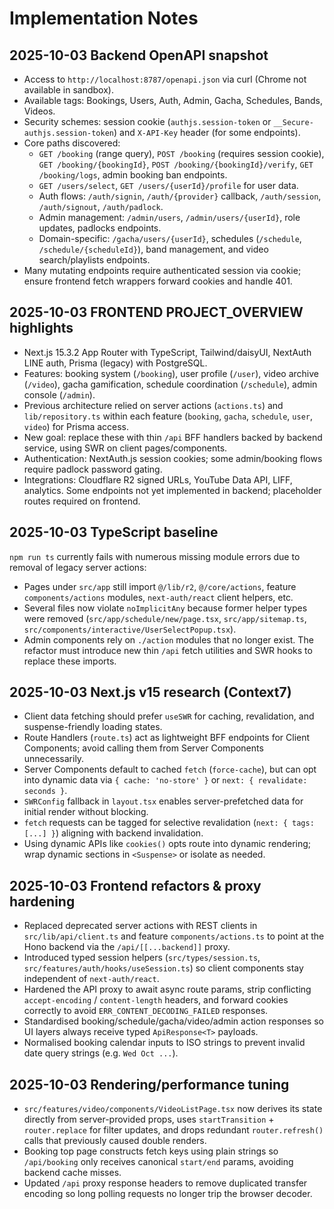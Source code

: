 # Implementation Notes

## 2025-10-03 Backend OpenAPI snapshot

- Access to `http://localhost:8787/openapi.json` via curl (Chrome not available in sandbox).
- Available tags: Bookings, Users, Auth, Admin, Gacha, Schedules, Bands, Videos.
- Security schemes: session cookie (`authjs.session-token` or `__Secure-authjs.session-token`) and `X-API-Key` header (for some endpoints).
- Core paths discovered:
  - `GET /booking` (range query), `POST /booking` (requires session cookie), `GET /booking/{bookingId}`, `POST /booking/{bookingId}/verify`, `GET /booking/logs`, admin booking ban endpoints.
  - `GET /users/select`, `GET /users/{userId}/profile` for user data.
  - Auth flows: `/auth/signin`, `/auth/{provider}` callback, `/auth/session`, `/auth/signout`, `/auth/padlock`.
  - Admin management: `/admin/users`, `/admin/users/{userId}`, role updates, padlocks endpoints.
  - Domain-specific: `/gacha/users/{userId}`, schedules (`/schedule`, `/schedule/{scheduleId}`), band management, and video search/playlists endpoints.
- Many mutating endpoints require authenticated session via cookie; ensure frontend fetch wrappers forward cookies and handle 401.


## 2025-10-03 FRONTEND PROJECT_OVERVIEW highlights

- Next.js 15.3.2 App Router with TypeScript, Tailwind/daisyUI, NextAuth LINE auth, Prisma (legacy) with PostgreSQL.
- Features: booking system (`/booking`), user profile (`/user`), video archive (`/video`), gacha gamification, schedule coordination (`/schedule`), admin console (`/admin`).
- Previous architecture relied on server actions (`actions.ts`) and `lib/repository.ts` within each feature (`booking`, `gacha`, `schedule`, `user`, `video`) for Prisma access.
- New goal: replace these with thin `/api` BFF handlers backed by backend service, using SWR on client pages/components.
- Authentication: NextAuth.js session cookies; some admin/booking flows require padlock password gating.
- Integrations: Cloudflare R2 signed URLs, YouTube Data API, LIFF, analytics. Some endpoints not yet implemented in backend; placeholder routes required on frontend.
## 2025-10-03 TypeScript baseline

`npm run ts` currently fails with numerous missing module errors due to removal of legacy server actions:
- Pages under `src/app` still import `@/lib/r2`, `@/core/actions`, feature `components/actions` modules, `next-auth/react` client helpers, etc.
- Several files now violate `noImplicitAny` because former helper types were removed (`src/app/schedule/new/page.tsx`, `src/app/sitemap.ts`, `src/components/interactive/UserSelectPopup.tsx`).
- Admin components rely on `./action` modules that no longer exist.
The refactor must introduce new thin `/api` fetch utilities and SWR hooks to replace these imports.

## 2025-10-03 Next.js v15 research (Context7)

- Client data fetching should prefer `useSWR` for caching, revalidation, and suspense-friendly loading states.
- Route Handlers (`route.ts`) act as lightweight BFF endpoints for Client Components; avoid calling them from Server Components unnecessarily.
- Server Components default to cached `fetch` (`force-cache`), but can opt into dynamic data via `{ cache: 'no-store' }` or `next: { revalidate: seconds }`.
- `SWRConfig` fallback in `layout.tsx` enables server-prefetched data for initial render without blocking.
- `fetch` requests can be tagged for selective revalidation (`next: { tags: [...] }`) aligning with backend invalidation.
- Using dynamic APIs like `cookies()` opts route into dynamic rendering; wrap dynamic sections in `<Suspense>` or isolate as needed.

## 2025-10-03 Frontend refactors & proxy hardening

- Replaced deprecated server actions with REST clients in `src/lib/api/client.ts` and feature `components/actions.ts` to point at the Hono backend via the `/api/[[...backend]]` proxy.
- Introduced typed session helpers (`src/types/session.ts`, `src/features/auth/hooks/useSession.ts`) so client components stay independent of `next-auth/react`.
- Hardened the API proxy to await async route params, strip conflicting `accept-encoding` / `content-length` headers, and forward cookies correctly to avoid `ERR_CONTENT_DECODING_FAILED` responses.
- Standardised booking/schedule/gacha/video/admin action responses so UI layers always receive typed `ApiResponse<T>` payloads.
- Normalised booking calendar inputs to ISO strings to prevent invalid date query strings (e.g. `Wed Oct ...`).

## 2025-10-03 Rendering/performance tuning

- `src/features/video/components/VideoListPage.tsx` now derives its state directly from server-provided props, uses `startTransition` + `router.replace` for filter updates, and drops redundant `router.refresh()` calls that previously caused double renders.
- Booking top page constructs fetch keys using plain strings so `/api/booking` only receives canonical `start/end` params, avoiding backend cache misses.
- Updated `/api` proxy response headers to remove duplicated transfer encoding so long polling requests no longer trip the browser decoder.
